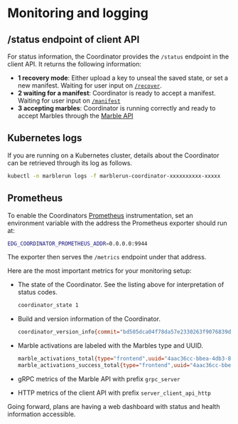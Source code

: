 # Monitoring and logging


## /status endpoint of client API

For status information, the Coordinator provides the `/status` endpoint in the client API.
It returns the following information:

- **1 recovery mode**: Either upload a key to unseal the saved state, or set a new manifest. Waiting for user input on [`/recover`](../features/recovery.md).
- **2 waiting for a manifest**: Coordinator is ready to accept a manifest. Waiting for user input on [`/manifest`](../workflows/set-manifest.md)
- **3 accepting marbles**: Coordinator is running correctly and ready to accept Marbles through the [Marble API](../workflows/add-service.md)

## Kubernetes logs

If you are running on a Kubernetes cluster, details about the Coordinator can be retrieved through its log as follows.

```bash
kubectl -n marblerun logs -f marblerun-coordinator-xxxxxxxxxx-xxxxx
```

## Prometheus

To enable the Coordinators [Prometheus](https://prometheus.io/) instrumentation, set an environment variable with the address the Prometheus exporter should run at:

```bash
EDG_COORDINATOR_PROMETHEUS_ADDR=0.0.0.0:9944
```

The exporter then serves the `/metrics` endpoint under that address.

Here are the most important metrics for your monitoring setup:

- The state of the Coordinator. See the listing above for interpretation of status codes.
    ```bash
    coordinator_state 1
    ```

- Build and version information of the Coordinator.
    ```bash
    coordinator_version_info{commit="bd505dca04f78da57e2330263f9076839d906267",version="0.4.0"} 0
    ```

- Marble activations are labeled with the Marbles type and UUID.
    ```bash
    marble_activations_total{type="frontend",uuid="4aac36cc-bbea-4db3-89ff-078ccad738f6"} 1
    marble_activations_success_total{type="frontend",uuid="4aac36cc-bbea-4db3-89ff-078ccad738f6"} 1
    ```

- gRPC metrics of the Marble API with prefix `grpc_server`

- HTTP metrics of the client API with prefix `server_client_api_http`


Going forward, plans are having a web dashboard with status and health information accessible.
